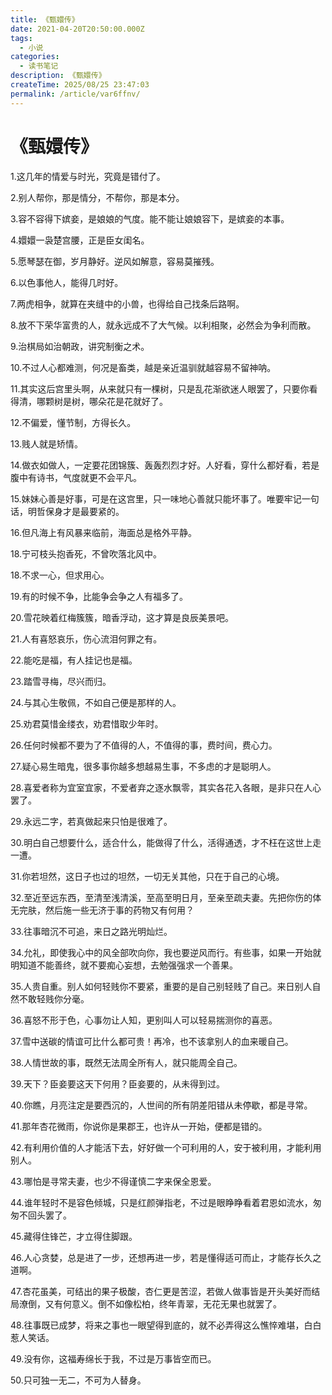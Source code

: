 ```yaml
---
title: 《甄嬛传》
date: 2021-04-20T20:50:00.000Z
tags:
  - 小说
categories:
  - 读书笔记
description: 《甄嬛传》
createTime: 2025/08/25 23:47:03
permalink: /article/var6ffnv/
---
```


# 《甄嬛传》

1.这几年的情爱与时光，究竟是错付了。

2.别人帮你，那是情分，不帮你，那是本分。

3.容不容得下嫔妾，是娘娘的气度。能不能让娘娘容下，是嫔妾的本事。

4.嬛嬛一袅楚宫腰，正是臣女闺名。

5.愿琴瑟在御，岁月静好。逆风如解意，容易莫摧残。

6.以色事他人，能得几时好。

7.两虎相争，就算在夹缝中的小兽，也得给自己找条后路啊。

8.放不下荣华富贵的人，就永远成不了大气候。以利相聚，必然会为争利而散。

9.治棋局如治朝政，讲究制衡之术。

10.不过人心都难测，何况是畜类，越是亲近温驯就越容易不留神呐。

11.其实这后宫里头啊，从来就只有一棵树，只是乱花渐欲迷人眼罢了，只要你看得清，哪颗树是树，哪朵花是花就好了。

12.不偏爱，懂节制，方得长久。

13.贱人就是矫情。

14.做衣如做人，一定要花团锦簇、轰轰烈烈才好。人好看，穿什么都好看，若是腹中有诗书，气度就更不会平凡。

15.妹妹心善是好事，可是在这宫里，只一味地心善就只能坏事了。唯要牢记一句话，明哲保身才是最要紧的。

16.但凡海上有风暴来临前，海面总是格外平静。

18.宁可枝头抱香死，不曾吹落北风中。

18.不求一心，但求用心。

19.有的时候不争，比能争会争之人有福多了。

20.雪花映着红梅簇簇，暗香浮动，这才算是良辰美景吧。

21.人有喜怒哀乐，伤心流泪何罪之有。

22.能吃是福，有人挂记也是福。

23.踏雪寻梅，尽兴而归。

24.与其心生敬佩，不如自己便是那样的人。

25.劝君莫惜金缕衣，劝君惜取少年时。

26.任何时候都不要为了不值得的人，不值得的事，费时间，费心力。

27.疑心易生暗鬼，很多事你越多想越易生事，不多虑的才是聪明人。

28.喜爱者称为宜室宜家，不爱者弃之逐水飘零，其实各花入各眼，是非只在人心罢了。

29.永远二字，若真做起来只怕是很难了。

30.明白自己想要什么，适合什么，能做得了什么，活得通透，才不枉在这世上走一遭。

31.你若坦然，这日子也过的坦然，一切无关其他，只在于自己的心境。

32.至近至远东西，至清至浅清溪，至高至明日月，至亲至疏夫妻。先把你伤的体无完肤，然后施一些无济于事的药物又有何用？

33.往事暗沉不可追，来日之路光明灿烂。

34.允礼，即使我心中的风全部吹向你，我也要逆风而行。有些事，如果一开始就明知道不能善终，就不要痴心妄想，去勉强强求一个善果。

35.人贵自重。别人如何轻贱你不要紧，重要的是自己别轻贱了自己。来日别人自然不敢轻贱你分毫。

36.喜怒不形于色，心事勿让人知，更别叫人可以轻易揣测你的喜恶。

37.雪中送碳的情谊可比什么都可贵！再冷，也不该拿别人的血来暖自己。

38.人情世故的事，既然无法周全所有人，就只能周全自己。

39.天下？臣妾要这天下何用？臣妾要的，从未得到过。

40.你瞧，月亮注定是要西沉的，人世间的所有阴差阳错从未停歇，都是寻常。

41.那年杏花微雨，你说你是果郡王，也许从一开始，便都是错的。

42.有利用价值的人才能活下去，好好做一个可利用的人，安于被利用，才能利用别人。

43.哪怕是寻常夫妻，也少不得谨慎二字来保全恩爱。

44.谁年轻时不是容色倾城，只是红颜弹指老，不过是眼睁睁看着君恩如流水，匆匆不回头罢了。

45.藏得住锋芒，才立得住脚跟。

46.人心贪婪，总是进了一步，还想再进一步，若是懂得适可而止，才能存长久之道啊。

47.杏花虽美，可结出的果子极酸，杏仁更是苦涩，若做人做事皆是开头美好而结局潦倒，又有何意义。倒不如像松柏，终年青翠，无花无果也就罢了。

48.往事既已成梦，将来之事也一眼望得到底的，就不必弄得这么憔悴难堪，白白惹人笑话。

49.没有你，这福寿绵长于我，不过是万事皆空而已。

50.只可独一无二，不可为人替身。

